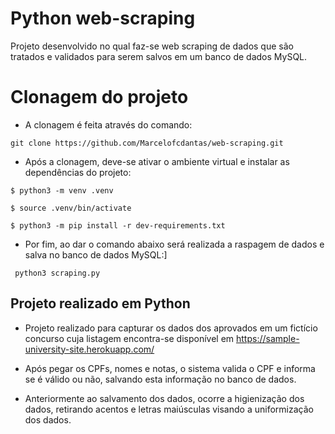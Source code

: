 # Python web-scraping

Projeto desenvolvido no qual faz-se web scraping de dados que são tratados e validados para serem salvos em um banco de dados MySQL.


# Clonagem do projeto

- A clonagem é feita através do comando:

```git clone https://github.com/Marcelofcdantas/web-scraping.git```

- Após a clonagem, deve-se ativar o ambiente virtual e instalar as dependências do projeto:

```
$ python3 -m venv .venv

$ source .venv/bin/activate

$ python3 -m pip install -r dev-requirements.txt
```

- Por fim, ao dar o comando abaixo será realizada a raspagem de dados e salva no banco de dados MySQL:]

``` python3 scraping.py```

## Projeto realizado em Python 

- Projeto realizado para capturar os dados dos aprovados em um fictício concurso cuja listagem encontra-se disponível em https://sample-university-site.herokuapp.com/

- Após pegar os CPFs, nomes e notas, o sistema valida o CPF e informa se é válido ou não, salvando esta informação no banco de dados.

- Anteriormente ao salvamento dos dados, ocorre a higienização dos dados, retirando acentos e letras maiúsculas visando a uniformização dos dados.
